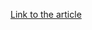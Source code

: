 [Link to the article](https://www.bitdefender.com/en-us/blog/labs/inside-bitdefender-labs-investigation-of-a-malicious-facebook-ad-campaign-targeting-bitwarden-users/)
